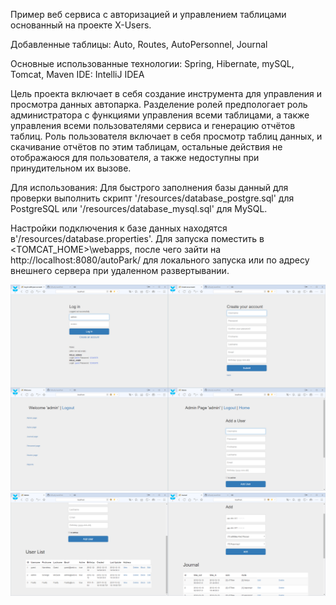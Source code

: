 Пример веб сервиса с авторизацией и управлением таблицами основанный на проекте X-Users.

Добавленные таблицы: Auto, Routes, AutoPersonnel, Journal

Основные использованные технологии: Spring, Hibernate, mySQL, Tomcat, Maven
IDE: IntelliJ IDEA

Цель проекта включает в себя создание инструмента для управления и просмотра данных автопарка. Разделение ролей предпологает роль администратора с функциями управления всеми таблицами, а также управления всеми пользователями сервиса и генерацию отчётов таблиц. Роль пользователя включает в себя просмотр таблиц данных, и скачивание отчётов по этим таблицам, остальные действия не отображаюся для пользователя, а также недоступны при принудительном их вызове. 

Для использования:
Для быстрого заполнения базы данный для проверки выполнить скрипт '/resources/database_postgre.sql' для PostgreSQL или '/resources/database_mysql.sql' для MySQL.

Настройки подключения к базе данных находятся в'/resources/database.properties'. Для запуска поместить в <TOMCAT_HOME>\webapps, после чего зайти на http://localhost:8080/autoPark/ для локального запуска или по адресу внешнего сервера при удаленном развертывании.

![alt text](https://raw.githubusercontent.com/0xFaulty/autoPark/dev/screenshots/s1.png)
![alt text](https://raw.githubusercontent.com/0xFaulty/autoPark/dev/screenshots/s2.png)
